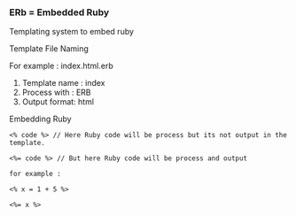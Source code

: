 ### ERb = Embedded Ruby

Templating system to embed ruby

Template File Naming

For example : index.html.erb

1. Template name : index
2. Process with : ERB
3. Output format: html

Embedding Ruby
````
<% code %> // Here Ruby code will be process but its not output in the template.

<%= code %> // But here Ruby code will be process and output

for example : 

<% x = 1 + 5 %>

<%= x %>
````